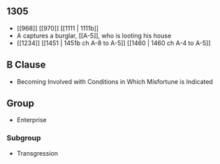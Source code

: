 ## 1305
- [[968]] [[970]] [[1111 | 1111b]] 
- A captures a burglar, [[A-5]], who is looting his house
- [[1234]] [[1451 | 1451b ch A-8 to A-5]] [[1460 | 1460 ch A-4 to A-5]] 

## B Clause
- Becoming Involved with Conditions in Which Misfortune is Indicated

## Group
- Enterprise

### Subgroup
- Transgression


